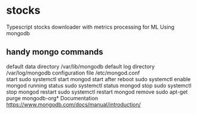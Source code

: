 # stocks

Typescript stocks downloader with metrics processing for ML
Using mongodb

## handy mongo commands

default data directory /var/lib/mongodb
default log directory /var/log/mongodb
configuration file /etc/mongod.conf  
start sudo systemctl start mongod
start after reboot sudo systemctl enable mongod
running status sudo systemctl status mongod
stop sudo systemctl stop mongod
restart sudo systemctl restart mongod
remove sudo apt-get purge mongodb-org*
Documentation <https://www.mongodb.com/docs/manual/introduction/>
